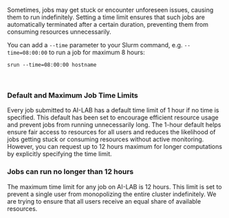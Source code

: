 Sometimes, jobs may get stuck or encounter unforeseen issues, causing them to run indefinitely. Setting a time limit ensures that such jobs are automatically terminated after a certain duration, preventing them from consuming resources unnecessarily.

You can add a `--time` parameter to your Slurm command, e.g. `--time=08:00:00` to run a job for maximum 8 hours:

```console
srun --time=08:00:00 hostname
```
<br>

<h3>Default and Maximum Job Time Limits</h3>
<p>
Every job submitted to AI-LAB has a default time limit of 1 hour if no time is specified. This default has been set to encourage efficient resource usage and prevent jobs from running unnecessarily long. The 1-hour default helps ensure fair access to resources for all users and reduces the likelihood of jobs getting stuck or consuming resources without active monitoring. However, you can request up to 12 hours maximum for longer computations by explicitly specifying the time limit.
</p>

<h3>Jobs can run no longer than 12 hours</h3>
<p>
The maximum time limit for any job on AI-LAB is 12 hours. This limit is set to prevent a single user from monopolizing the entire cluster indefinitely. We are trying to ensure that all users receive an equal share of available resources.
</p>